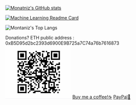 [![Monatniz's GitHub stats](https://github-readme-stats.vercel.app/api?username=montanizstills&count_private=true&show_icons=true&theme=tokyonight)](https://github.com/montanizstills/)

[![Machine Learning Readme Card](https://github-readme-stats.vercel.app/api/pin/?username=montanizstills&repo=machine-learning-demo)](https://github.com/montanizstills/machine-learning-demo)

![Montaniz's Top Langs](https://github-readme-stats.vercel.app/api/top-langs/?username=montanizstills&layout=compact)

<!-- [![Montaniz's wakatime stats](https://github-readme-stats.vercel.app/api/wakatime?username=montanizstills)]] -->

Donations? 
ETH public address : 0xB5D95d2bc2393d6900E9B725a7C74a76b7616873
![ETH public address](https://github.com/montanizstills/montanizstills/blob/main/eth_qr.PNG)
[Buy me a coffee!☕](https://patreon.com/user?u=87355595)
[PayPal🤝](https://www.paypal.com/donate/?business=BA7AVWNZHX8NG&no_recurring=0&currency_code=USD)
